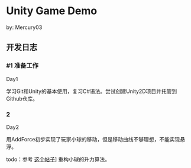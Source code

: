 # Unity Game Demo

by: Mercury03

## 开发日志

### #1 准备工作

Day1

学习Git和Unity的基本使用，复习C#语法。尝试创建Unity2D项目并托管到Github仓库。

### 2

Day2

用AddForce初步实现了玩家小球的移动，但是移动曲线不够理想，不能实现悬浮。

todo：参考 [这个帖子](https://www.reddit.com/r/Unity3D/comments/5yqxku/why_does_using_addforce_to_counter_gravity_seem/)] 重构小球的升力算法。